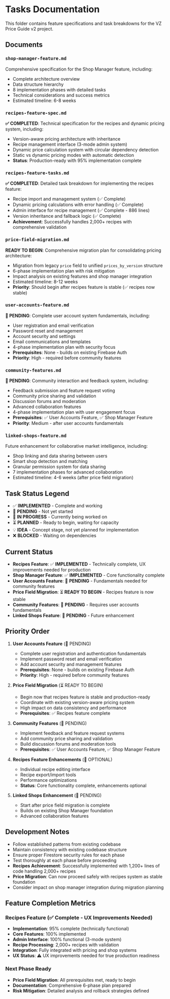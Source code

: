 # Tasks Documentation

This folder contains feature specifications and task breakdowns for the VZ Price Guide v2 project.

## Documents

### `shop-manager-feature.md`

Comprehensive specification for the Shop Manager feature, including:

-   Complete architecture overview
-   Data structure hierarchy
-   8 implementation phases with detailed tasks
-   Technical considerations and success metrics
-   Estimated timeline: 6-8 weeks

### `recipes-feature-spec.md`

**✅ COMPLETED**: Technical specification for the recipes and dynamic pricing system, including:

-   Version-aware pricing architecture with inheritance
-   Recipe management interface (3-mode admin system)
-   Dynamic price calculation system with circular dependency detection
-   Static vs dynamic pricing modes with automatic detection
-   **Status**: Production-ready with 95% implementation complete

### `recipes-feature-tasks.md`

**✅ COMPLETED**: Detailed task breakdown for implementing the recipes feature:

-   Recipe import and management system (✅ Complete)
-   Dynamic pricing calculations with error handling (✅ Complete)
-   Admin interface for recipe management (✅ Complete - 886 lines)
-   Version inheritance and fallback logic (✅ Complete)
-   **Achievement**: Successfully handles 2,000+ recipes with comprehensive validation

### `price-field-migration.md`

**READY TO BEGIN**: Comprehensive migration plan for consolidating pricing architecture:

-   Migration from legacy `price` field to unified `prices_by_version` structure
-   6-phase implementation plan with risk mitigation
-   Impact analysis on existing features and shop manager integration
-   Estimated timeline: 8-12 weeks
-   **Priority**: Should begin after recipes feature is stable (✅ recipes now stable)

### `user-accounts-feature.md`

**🔄 PENDING**: Complete user account system fundamentals, including:

-   User registration and email verification
-   Password reset and management
-   Account security and settings
-   Email communications and templates
-   4-phase implementation plan with security focus
-   **Prerequisites**: None - builds on existing Firebase Auth
-   **Priority**: High - required before community features

### `community-features.md`

**🔄 PENDING**: Community interaction and feedback system, including:

-   Feedback submission and feature request voting
-   Community price sharing and validation
-   Discussion forums and moderation
-   Advanced collaboration features
-   4-phase implementation plan with user engagement focus
-   **Prerequisites**: ✅ User Accounts Feature, ✅ Shop Manager Feature
-   **Priority**: Medium - after user accounts fundamentals

### `linked-shops-feature.md`

Future enhancement for collaborative market intelligence, including:

-   Shop linking and data sharing between users
-   Smart shop detection and matching
-   Granular permission system for data sharing
-   7 implementation phases for advanced collaboration
-   Estimated timeline: 4-6 weeks (after price field migration)

## Task Status Legend

-   ✅ **IMPLEMENTED** - Complete and working
-   🔄 **PENDING** - Not yet started
-   🚧 **IN PROGRESS** - Currently being worked on
-   ⏳ **PLANNED** - Ready to begin, waiting for capacity
-   💡 **IDEA** - Concept stage, not yet planned for implementation
-   ❌ **BLOCKED** - Waiting on dependencies

## Current Status

-   **Recipes Feature**: ✅ **IMPLEMENTED** - Technically complete, UX improvements needed for production
-   **Shop Manager Feature**: ✅ **IMPLEMENTED** - Core functionality complete
-   **User Accounts Feature**: 🔄 **PENDING** - Fundamentals needed for community features
-   **Price Field Migration**: ⏳ **READY TO BEGIN** - Recipes feature is now stable
-   **Community Features**: 🔄 **PENDING** - Requires user accounts fundamentals
-   **Linked Shops Feature**: 🔄 **PENDING** - Future enhancement

## Priority Order

1. **User Accounts Feature** (🔄 PENDING)

    - Complete user registration and authentication fundamentals
    - Implement password reset and email verification
    - Add account security and management features
    - **Prerequisites**: None - builds on existing Firebase Auth
    - **Priority**: High - required before community features

2. **Price Field Migration** (⏳ READY TO BEGIN)

    - Begin now that recipes feature is stable and production-ready
    - Coordinate with existing version-aware pricing system
    - High impact on data consistency and performance
    - **Prerequisites**: ✅ Recipes feature complete

3. **Community Features** (🔄 PENDING)

    - Implement feedback and feature request systems
    - Add community price sharing and validation
    - Build discussion forums and moderation tools
    - **Prerequisites**: ✅ User Accounts Feature, ✅ Shop Manager Feature

4. **Recipes Feature Enhancements** (🔄 OPTIONAL)

    - Individual recipe editing interface
    - Recipe export/import tools
    - Performance optimizations
    - **Status**: Core functionality complete, enhancements optional

5. **Linked Shops Enhancement** (🔄 PENDING)
    - Start after price field migration is complete
    - Builds on existing Shop Manager foundation
    - Advanced collaboration features

## Development Notes

-   Follow established patterns from existing codebase
-   Maintain consistency with existing codebase structure
-   Ensure proper Firestore security rules for each phase
-   Test thoroughly at each phase before proceeding
-   **Recipes Achievement**: Successfully implemented with 1,200+ lines of code handling 2,000+ recipes
-   **Price Migration**: Can now proceed safely with recipes system as stable foundation
-   Consider impact on shop manager integration during migration planning

## Feature Completion Metrics

### Recipes Feature (✅ Complete - UX Improvements Needed)

-   **Implementation**: 95% complete (technically functional)
-   **Core Features**: 100% implemented
-   **Admin Interface**: 100% functional (3-mode system)
-   **Recipe Processing**: 2,000+ recipes with validation
-   **Integration**: Fully integrated with pricing and shop systems
-   **UX Status**: ⚠️ UX improvements needed for true production readiness

### Next Phase Ready

-   **Price Field Migration**: All prerequisites met, ready to begin
-   **Documentation**: Comprehensive 6-phase plan prepared
-   **Risk Mitigation**: Detailed analysis and rollback strategies defined
